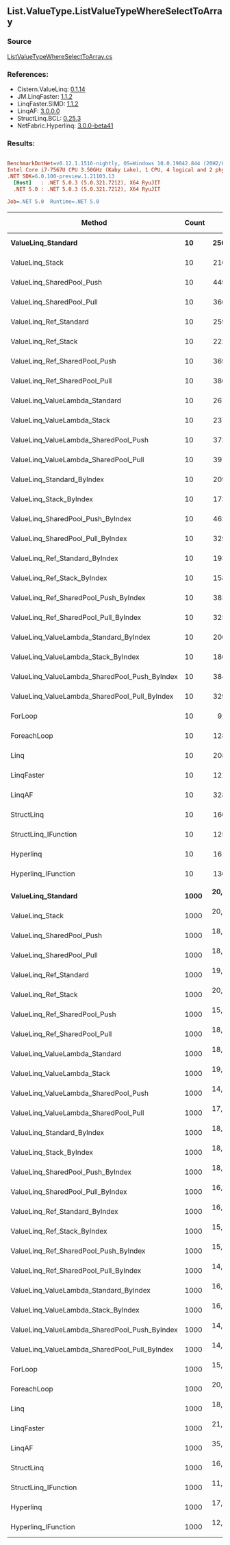 ﻿## List.ValueType.ListValueTypeWhereSelectToArray

### Source
[ListValueTypeWhereSelectToArray.cs](../LinqBenchmarks/List/ValueType/ListValueTypeWhereSelectToArray.cs)

### References:
- Cistern.ValueLinq: [0.1.14](https://www.nuget.org/packages/Cistern.ValueLinq/0.1.14)
- JM.LinqFaster: [1.1.2](https://www.nuget.org/packages/JM.LinqFaster/1.1.2)
- LinqFaster.SIMD: [1.1.2](https://www.nuget.org/packages/LinqFaster.SIMD/1.0.3)
- LinqAF: [3.0.0.0](https://www.nuget.org/packages/LinqAF/3.0.0.0)
- StructLinq.BCL: [0.25.3](https://www.nuget.org/packages/StructLinq.BCL/0.25.3)
- NetFabric.Hyperlinq: [3.0.0-beta41](https://www.nuget.org/packages/NetFabric.Hyperlinq/3.0.0-beta41)

### Results:
``` ini

BenchmarkDotNet=v0.12.1.1516-nightly, OS=Windows 10.0.19042.844 (20H2/October2020Update)
Intel Core i7-7567U CPU 3.50GHz (Kaby Lake), 1 CPU, 4 logical and 2 physical cores
.NET SDK=6.0.100-preview.1.21103.13
  [Host]   : .NET 5.0.3 (5.0.321.7212), X64 RyuJIT
  .NET 5.0 : .NET 5.0.3 (5.0.321.7212), X64 RyuJIT

Job=.NET 5.0  Runtime=.NET 5.0  

```
|                                        Method | Count |         Mean |      Error |     StdDev | Ratio | RatioSD |   Gen 0 | Gen 1 | Gen 2 | Allocated |
|---------------------------------------------- |------ |-------------:|-----------:|-----------:|------:|--------:|--------:|------:|------:|----------:|
|                            **ValueLinq_Standard** |    **10** |    **250.28 ns** |   **1.571 ns** |   **1.312 ns** |  **2.73** |    **0.04** |  **0.0720** |     **-** |     **-** |     **152 B** |
|                               ValueLinq_Stack |    10 |    210.22 ns |   1.043 ns |   0.871 ns |  2.30 |    0.02 |  0.0725 |     - |     - |     152 B |
|                     ValueLinq_SharedPool_Push |    10 |    449.97 ns |   3.231 ns |   2.865 ns |  4.91 |    0.06 |  0.0725 |     - |     - |     152 B |
|                     ValueLinq_SharedPool_Pull |    10 |    366.50 ns |   3.457 ns |   3.064 ns |  4.00 |    0.05 |  0.0725 |     - |     - |     152 B |
|                        ValueLinq_Ref_Standard |    10 |    259.55 ns |   1.259 ns |   1.051 ns |  2.84 |    0.03 |  0.0725 |     - |     - |     152 B |
|                           ValueLinq_Ref_Stack |    10 |    222.51 ns |   0.537 ns |   0.419 ns |  2.43 |    0.03 |  0.0725 |     - |     - |     152 B |
|                 ValueLinq_Ref_SharedPool_Push |    10 |    369.77 ns |   1.481 ns |   1.236 ns |  4.04 |    0.04 |  0.0725 |     - |     - |     152 B |
|                 ValueLinq_Ref_SharedPool_Pull |    10 |    386.39 ns |   2.084 ns |   1.740 ns |  4.22 |    0.05 |  0.0725 |     - |     - |     152 B |
|                ValueLinq_ValueLambda_Standard |    10 |    267.21 ns |   2.224 ns |   1.857 ns |  2.92 |    0.04 |  0.0725 |     - |     - |     152 B |
|                   ValueLinq_ValueLambda_Stack |    10 |    237.07 ns |   1.209 ns |   0.944 ns |  2.59 |    0.03 |  0.0725 |     - |     - |     152 B |
|         ValueLinq_ValueLambda_SharedPool_Push |    10 |    372.56 ns |   2.125 ns |   1.988 ns |  4.07 |    0.04 |  0.0725 |     - |     - |     152 B |
|         ValueLinq_ValueLambda_SharedPool_Pull |    10 |    397.86 ns |   1.099 ns |   0.918 ns |  4.35 |    0.05 |  0.0725 |     - |     - |     152 B |
|                    ValueLinq_Standard_ByIndex |    10 |    209.96 ns |   1.144 ns |   1.014 ns |  2.29 |    0.02 |  0.0725 |     - |     - |     152 B |
|                       ValueLinq_Stack_ByIndex |    10 |    173.85 ns |   0.876 ns |   0.732 ns |  1.90 |    0.02 |  0.0725 |     - |     - |     152 B |
|             ValueLinq_SharedPool_Push_ByIndex |    10 |    462.00 ns |   1.612 ns |   1.429 ns |  5.05 |    0.04 |  0.0725 |     - |     - |     152 B |
|             ValueLinq_SharedPool_Pull_ByIndex |    10 |    329.42 ns |   1.166 ns |   0.973 ns |  3.60 |    0.04 |  0.0725 |     - |     - |     152 B |
|                ValueLinq_Ref_Standard_ByIndex |    10 |    193.14 ns |   1.001 ns |   0.836 ns |  2.11 |    0.03 |  0.0725 |     - |     - |     152 B |
|                   ValueLinq_Ref_Stack_ByIndex |    10 |    158.54 ns |   0.874 ns |   0.775 ns |  1.73 |    0.02 |  0.0725 |     - |     - |     152 B |
|         ValueLinq_Ref_SharedPool_Push_ByIndex |    10 |    383.83 ns |   1.101 ns |   0.976 ns |  4.19 |    0.04 |  0.0725 |     - |     - |     152 B |
|         ValueLinq_Ref_SharedPool_Pull_ByIndex |    10 |    325.68 ns |   2.151 ns |   2.012 ns |  3.56 |    0.04 |  0.0725 |     - |     - |     152 B |
|        ValueLinq_ValueLambda_Standard_ByIndex |    10 |    206.28 ns |   1.032 ns |   0.805 ns |  2.25 |    0.03 |  0.0725 |     - |     - |     152 B |
|           ValueLinq_ValueLambda_Stack_ByIndex |    10 |    180.59 ns |   0.976 ns |   0.913 ns |  1.97 |    0.02 |  0.0725 |     - |     - |     152 B |
| ValueLinq_ValueLambda_SharedPool_Push_ByIndex |    10 |    384.31 ns |   1.888 ns |   1.474 ns |  4.20 |    0.05 |  0.0725 |     - |     - |     152 B |
| ValueLinq_ValueLambda_SharedPool_Pull_ByIndex |    10 |    329.46 ns |   1.361 ns |   1.206 ns |  3.60 |    0.04 |  0.0725 |     - |     - |     152 B |
|                                       ForLoop |    10 |     91.59 ns |   0.950 ns |   0.889 ns |  1.00 |    0.00 |  0.2217 |     - |     - |     464 B |
|                                   ForeachLoop |    10 |    128.37 ns |   0.894 ns |   0.792 ns |  1.40 |    0.02 |  0.2217 |     - |     - |     464 B |
|                                          Linq |    10 |    208.73 ns |   1.103 ns |   0.921 ns |  2.28 |    0.03 |  0.3860 |     - |     - |     808 B |
|                                    LinqFaster |    10 |    122.32 ns |   1.823 ns |   1.522 ns |  1.34 |    0.02 |  0.2217 |     - |     - |     464 B |
|                                        LinqAF |    10 |    328.79 ns |   3.719 ns |   3.296 ns |  3.59 |    0.05 |  0.2065 |     - |     - |     432 B |
|                                    StructLinq |    10 |    166.88 ns |   1.242 ns |   1.037 ns |  1.82 |    0.02 |  0.1223 |     - |     - |     256 B |
|                          StructLinq_IFunction |    10 |    125.85 ns |   1.007 ns |   0.942 ns |  1.37 |    0.02 |  0.0725 |     - |     - |     152 B |
|                                     Hyperlinq |    10 |    161.04 ns |   1.822 ns |   1.705 ns |  1.76 |    0.03 |  0.0725 |     - |     - |     152 B |
|                           Hyperlinq_IFunction |    10 |    136.50 ns |   0.896 ns |   0.795 ns |  1.49 |    0.01 |  0.0725 |     - |     - |     152 B |
|                                               |       |              |            |            |       |         |         |       |       |           |
|                            **ValueLinq_Standard** |  **1000** | **20,957.58 ns** | **237.675 ns** | **210.693 ns** |  **1.31** |    **0.01** | **30.2734** |     **-** |     **-** |  **64,080 B** |
|                               ValueLinq_Stack |  1000 | 20,597.67 ns | 331.200 ns | 309.804 ns |  1.29 |    0.02 | 30.2734 |     - |     - |  64,080 B |
|                     ValueLinq_SharedPool_Push |  1000 | 18,242.12 ns | 130.065 ns | 115.299 ns |  1.14 |    0.01 | 15.1367 |     - |     - |  32,216 B |
|                     ValueLinq_SharedPool_Pull |  1000 | 18,051.47 ns | 200.211 ns | 167.186 ns |  1.13 |    0.01 | 15.1367 |     - |     - |  32,216 B |
|                        ValueLinq_Ref_Standard |  1000 | 19,860.65 ns | 109.642 ns |  91.556 ns |  1.24 |    0.01 | 30.2734 |     - |     - |  64,080 B |
|                           ValueLinq_Ref_Stack |  1000 | 20,393.57 ns | 107.602 ns |  89.853 ns |  1.27 |    0.01 | 30.2734 |     - |     - |  64,080 B |
|                 ValueLinq_Ref_SharedPool_Push |  1000 | 15,667.92 ns | 100.253 ns |  78.271 ns |  0.98 |    0.01 | 15.1367 |     - |     - |  32,216 B |
|                 ValueLinq_Ref_SharedPool_Pull |  1000 | 18,383.68 ns | 144.642 ns | 120.782 ns |  1.15 |    0.01 | 15.1367 |     - |     - |  32,216 B |
|                ValueLinq_ValueLambda_Standard |  1000 | 18,820.43 ns | 215.527 ns | 191.059 ns |  1.18 |    0.01 | 30.2734 |     - |     - |  64,080 B |
|                   ValueLinq_ValueLambda_Stack |  1000 | 19,908.01 ns | 114.526 ns |  95.634 ns |  1.24 |    0.01 | 30.2734 |     - |     - |  64,080 B |
|         ValueLinq_ValueLambda_SharedPool_Push |  1000 | 14,962.59 ns |  60.927 ns |  50.877 ns |  0.94 |    0.01 | 15.1367 |     - |     - |  32,216 B |
|         ValueLinq_ValueLambda_SharedPool_Pull |  1000 | 17,722.16 ns | 322.505 ns | 301.671 ns |  1.11 |    0.02 | 15.1367 |     - |     - |  32,216 B |
|                    ValueLinq_Standard_ByIndex |  1000 | 18,665.94 ns |  67.914 ns |  56.711 ns |  1.17 |    0.01 | 30.2734 |     - |     - |  64,080 B |
|                       ValueLinq_Stack_ByIndex |  1000 | 18,994.59 ns | 106.282 ns |  99.416 ns |  1.19 |    0.01 | 30.2734 |     - |     - |  64,080 B |
|             ValueLinq_SharedPool_Push_ByIndex |  1000 | 18,213.83 ns | 154.421 ns | 144.446 ns |  1.14 |    0.01 | 15.1367 |     - |     - |  32,216 B |
|             ValueLinq_SharedPool_Pull_ByIndex |  1000 | 16,262.04 ns |  96.028 ns |  85.126 ns |  1.02 |    0.01 | 15.1367 |     - |     - |  32,216 B |
|                ValueLinq_Ref_Standard_ByIndex |  1000 | 16,030.84 ns |  79.536 ns |  70.506 ns |  1.00 |    0.01 | 30.2734 |     - |     - |  64,080 B |
|                   ValueLinq_Ref_Stack_ByIndex |  1000 | 15,760.08 ns | 103.062 ns |  96.405 ns |  0.99 |    0.01 | 30.2734 |     - |     - |  64,080 B |
|         ValueLinq_Ref_SharedPool_Push_ByIndex |  1000 | 15,899.22 ns | 102.002 ns |  90.422 ns |  0.99 |    0.01 | 15.1367 |     - |     - |  32,216 B |
|         ValueLinq_Ref_SharedPool_Pull_ByIndex |  1000 | 14,196.14 ns |  88.359 ns |  78.328 ns |  0.89 |    0.01 | 15.1367 |     - |     - |  32,216 B |
|        ValueLinq_ValueLambda_Standard_ByIndex |  1000 | 16,572.55 ns | 126.025 ns | 105.237 ns |  1.04 |    0.01 | 30.2734 |     - |     - |  64,080 B |
|           ValueLinq_ValueLambda_Stack_ByIndex |  1000 | 16,135.57 ns | 104.524 ns |  92.657 ns |  1.01 |    0.01 | 30.2734 |     - |     - |  64,080 B |
| ValueLinq_ValueLambda_SharedPool_Push_ByIndex |  1000 | 14,955.01 ns |  71.666 ns |  59.844 ns |  0.93 |    0.01 | 15.1367 |     - |     - |  32,216 B |
| ValueLinq_ValueLambda_SharedPool_Pull_ByIndex |  1000 | 14,309.82 ns |  65.797 ns |  54.944 ns |  0.89 |    0.01 | 15.1367 |     - |     - |  32,216 B |
|                                       ForLoop |  1000 | 15,997.31 ns |  92.958 ns |  86.953 ns |  1.00 |    0.00 | 46.5088 |     - |     - |  97,720 B |
|                                   ForeachLoop |  1000 | 20,173.77 ns | 113.595 ns | 100.699 ns |  1.26 |    0.01 | 46.5088 |     - |     - |  97,720 B |
|                                          Linq |  1000 | 18,883.66 ns | 232.725 ns | 206.304 ns |  1.18 |    0.01 | 31.2195 |     - |     - |  65,952 B |
|                                    LinqFaster |  1000 | 21,935.82 ns | 303.549 ns | 269.088 ns |  1.37 |    0.02 | 46.5088 |     - |     - |  97,720 B |
|                                        LinqAF |  1000 | 35,061.02 ns | 375.305 ns | 351.060 ns |  2.19 |    0.03 | 46.5088 |     - |     - |  97,688 B |
|                                    StructLinq |  1000 | 16,005.29 ns | 127.102 ns | 118.892 ns |  1.00 |    0.01 | 15.3809 |     - |     - |  32,320 B |
|                          StructLinq_IFunction |  1000 | 11,570.30 ns |  66.830 ns |  59.243 ns |  0.72 |    0.00 | 15.1367 |     - |     - |  32,216 B |
|                                     Hyperlinq |  1000 | 17,185.23 ns | 208.289 ns | 194.833 ns |  1.07 |    0.01 | 15.1367 |     - |     - |  32,216 B |
|                           Hyperlinq_IFunction |  1000 | 12,104.67 ns |  74.439 ns |  65.989 ns |  0.76 |    0.01 | 15.1367 |     - |     - |  32,216 B |
